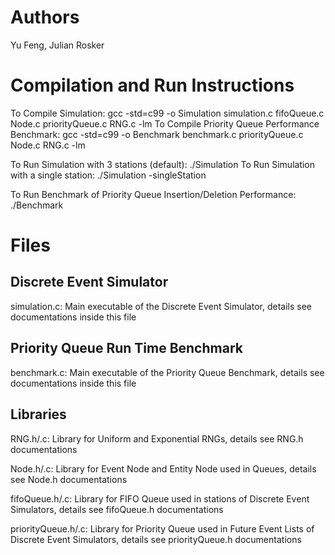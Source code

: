 # Authors

Yu Feng, Julian Rosker

# Compilation and Run Instructions

To Compile Simulation: gcc -std=c99 -o Simulation simulation.c fifoQueue.c Node.c priorityQueue.c RNG.c -lm
To Compile Priority Queue Performance Benchmark: gcc -std=c99 -o Benchmark benchmark.c priorityQueue.c Node.c RNG.c -lm

To Run Simulation with 3 stations (default): ./Simulation
To Run Simulation with a single station: ./Simulation -singleStation

To Run Benchmark of Priority Queue Insertion/Deletion Performance: ./Benchmark

# Files

## Discrete Event Simulator

simulation.c: Main executable of the Discrete Event Simulator, details see documentations inside this file

## Priority Queue Run Time Benchmark

benchmark.c: Main executable of the Priority Queue Benchmark, details see documentations inside this file

## Libraries

RNG.h/.c: Library for Uniform and Exponential RNGs, details see RNG.h documentations

Node.h/.c: Library for Event Node and Entity Node used in Queues, details see Node.h documentations

fifoQueue.h/.c: Library for FIFO Queue used in stations of Discrete Event Simulators, details see fifoQueue.h documentations

priorityQueue.h/.c: Library for Priority Queue used in Future Event Lists of Discrete Event Simulators, details see priorityQueue.h documentations
